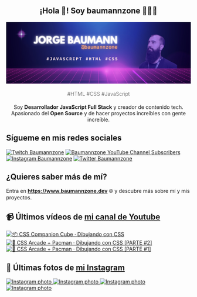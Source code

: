 <p align="center">
   <h2 align="center">¡Hola 👋! Soy baumannzone 👨🏻‍💻</h2>
   <img align="center" src="img/header.png" />
   <h4 align="center" style="font-weight: 300; color: #555;">#HTML #CSS #JavaScript</h4>
</p>

<p align="center" style="margin-bottom: 20px">Soy <strong>Desarrollador JavaScript Full Stack</strong> y creador de contenido tech.
<br/>
Apasionado del <strong>Open Source</strong> y de hacer proyectos increíbles con gente increíble.
</p>

## Sígueme en mis redes sociales

[![Twitch Baumannzone](https://img.shields.io/twitch/status/baumannzone?style=social)](https://twitch.tv/baumannzone)
[![Baumannzone YouTube Channel Subscribers](https://img.shields.io/youtube/channel/subscribers/UCTTj5ztXnGeDRPFVsBp7VMA?style=social)](https://youtube.com/rambitojs)
[![Instagram Baumannzone](https://img.shields.io/badge/Baumannzone--_.svg?label=Instagram&style=social&logo=instagram)](https://instagram.com/baumannzone)
[![Twitter Baumannzone](https://img.shields.io/twitter/follow/Baumannzone?label=Twitter&style=social)](https://twitter.com/baumannzone)

## ¿Quieres saber más de mí?

Entra en **https://www.baumannzone.dev** 🌐 y descubre más sobre mí y mis proyectos.

## 📹 Últimos vídeos de [mi canal de Youtube](https://youtube.com/rambitojs?sub_confirmation=1)


<a href='https://youtu.be/W6xwoSJahA0' target='_blank'>
  <img width='30%' src='https://img.youtube.com/vi/W6xwoSJahA0/mqdefault.jpg' alt='📦 CSS Companion Cube · Dibujando con CSS' />
</a>
<a href='https://youtu.be/9C3NXVXewH8' target='_blank'>
  <img width='30%' src='https://img.youtube.com/vi/9C3NXVXewH8/mqdefault.jpg' alt='👾 CSS Arcade + Pacman · Dibujando con CSS [PARTE #2]' />
</a>
<a href='https://youtu.be/2ahqLdgkSxA' target='_blank'>
  <img width='30%' src='https://img.youtube.com/vi/2ahqLdgkSxA/mqdefault.jpg' alt='👾 CSS Arcade + Pacman · Dibujando con CSS [PARTE #1]' />
</a>

## 📸 Últimas fotos de [mi Instagram](https://instagram.com/baumannzone)


<a href='https://instagram.com/p/C35kiFWtXa5' target='_blank'>
  <img width='20%' src='https://instagram.fvno7-1.fna.fbcdn.net/v/t51.2885-15/430045294_709357104703354_2525388992765565384_n.jpg?stp=dst-jpg_e15&_nc_ht=instagram.fvno7-1.fna.fbcdn.net&_nc_cat=110&_nc_ohc=FvT3VbTDSCIAX9H4KWu&edm=APU89FABAAAA&ccb=7-5&oh=00_AfAFRj1X5kn0fP4dhRcCb-whhcq5xy3cjZ_j9hyPHzgX2A&oe=65E5D0D9&_nc_sid=bc0c2c' alt='Instagram photo' />
</a>
<a href='https://instagram.com/p/C31BnokNw77' target='_blank'>
  <img width='20%' src='https://instagram.fvno7-1.fna.fbcdn.net/v/t51.2885-15/430034065_796286262539929_5339521650548930021_n.jpg?stp=dst-jpg_e35_s1080x1080&_nc_ht=instagram.fvno7-1.fna.fbcdn.net&_nc_cat=101&_nc_ohc=0coRK1dNUzEAX8zprIp&edm=APU89FABAAAA&ccb=7-5&ig_cache_key=MzMxMTU2MDIyMjY2NDIzMjY5OQ%3D%3D.2-ccb7-5&oh=00_AfDJEfsG3A7FWv6Xgv8x-WRyJIOX6C5GYhafg0z9ORMC8Q&oe=65E97454&_nc_sid=bc0c2c' alt='Instagram photo' />
</a>
<a href='https://instagram.com/p/C3qO3JpPmyX' target='_blank'>
  <img width='20%' src='https://instagram.fvno7-1.fna.fbcdn.net/v/t51.2885-15/392904584_2666745280143930_8212500725714346754_n.jpg?stp=dst-jpg_e15_fr_p1080x1080&_nc_ht=instagram.fvno7-1.fna.fbcdn.net&_nc_cat=106&_nc_ohc=LCOfe_d_EyQAX-zXWoA&edm=APU89FABAAAA&ccb=7-5&oh=00_AfA9C-bUq5e8ChUUiO0lQ4z7YOAAfcp13fSUMaKDjYAdhw&oe=65E5ED39&_nc_sid=bc0c2c' alt='Instagram photo' />
</a>
<a href='https://instagram.com/p/C3IDNQVN-Zi' target='_blank'>
  <img width='20%' src='https://instagram.fvno7-1.fna.fbcdn.net/v/t51.2885-15/425971311_735969735266549_7648758950222525133_n.jpg?stp=dst-jpg_e15_fr_p1080x1080&_nc_ht=instagram.fvno7-1.fna.fbcdn.net&_nc_cat=105&_nc_ohc=AmjDwXvG6vYAX_E1arK&edm=APU89FABAAAA&ccb=7-5&oh=00_AfC4mmdcAdDMf-PIYA4T-hIrchWTXUZuN25AC8Dx1CbwpQ&oe=65E633F0&_nc_sid=bc0c2c' alt='Instagram photo' />
</a>
